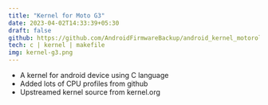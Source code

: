 ```yaml
---
title: "Kernel for Moto G3"
date: 2023-04-02T14:33:39+05:30
draft: false
github: https://github.com/AndroidFirmwareBackup/android_kernel_motorola_msm8916
tech: c | kernel | makefile
img: kernel-g3.png
---
```

- A kernel for android device using C language
- Added lots of CPU profiles from github
- Upstreamed kernel source from kernel.org